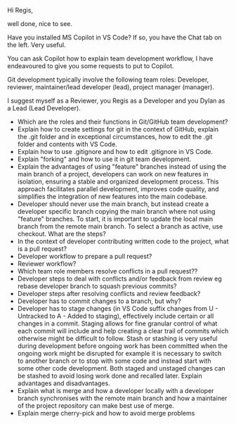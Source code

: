 Hi Regis,

well done, nice to see.

Have you installed MS Copilot in VS Code? If so, you have the Chat tab on the left. Very useful. 

You can ask Copilot how to explain team development workflow, I have endeavoured to give you some requests to put to Copilot.

Git development typically involve the following team roles: Developer, reviewer, maintainer/lead developer (lead), project manager (manager). 

I suggest myself as a Reviewer, you Regis as a Developer and you Dylan as a Lead (Lead Developer).



- Which are the roles and their functions in Git/GitHub team development?
- Explain how to create settings for git in the context of GitHub, explain the .git folder and in exceptional circumstances, how to edit the .git folder and contents with VS Code.
- Explain how to use .gitignore and how to edit .gitignore in VS Code.
- Explain "forking" and how to use it in git team development.
- Explain the advantages of using "feature" branches instead of using the main branch of a project,  developers can work on new features in isolation, ensuring a stable and organized development process. This approach facilitates parallel development, improves code quality, and simplifies the integration of new features into the main codebase. 
- Developer should never use the main branch, but instead create a developer specific branch copying the main branch where not using "feature" branches. To start, it is important to update the local main branch from the remote main branch. To select a branch as active, use checkout. What are the steps?
- In the context of developer contributing written code to the project, what is a pull request?
- Developer workflow to prepare a pull request?
- Reviewer workflow?
- Which team role members resolve conflicts in a pull request??
- Developer steps to deal with conflicts and/or feedback from review eg rebase developer branch to squash previous commits?
- Developer steps after resolving conflicts and review feedback?
- Developer has to commit changes to a branch, but why?
- Developer has to stage changes (in VS Code suffix changes from U - Untracked to A - Added to staging), effectively include certain or all changes in a commit. Staging allows for fine granular control of what each commit will include and help creating a clear trail of commits which otherwise might be difficult to follow. Stash or stashing is very useful during development before ongoing work has been committed when the ongoing work might be disrupted for example it is necessary to switch to another branch or to stop with some code and instead start with some other code development. Both staged and unstaged changes can be stashed to avoid losing work done and recalled later. Explain advantages and disadvantages. 
- Explain what is merge and how a developer locally with a developer branch synchronises with the remote main branch and how a maintainer of the project repository can make best use of merge.
- Explain merge cherry-pick and how to avoid merge problems